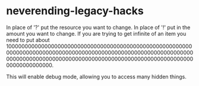 # neverending-legacy-hacks

In place of '?' put the resource you want to change. In place of '!' put in the amount you want to change. If you are trying to get infinite of an item you need to put about 10000000000000000000000000000000000000000000000000000000000000000000000000000000000000000000000000000000000000000000000000000000000000000000000000000000000000000000000000000000000000000.

This will enable debug mode, allowing you to access many hidden things.
